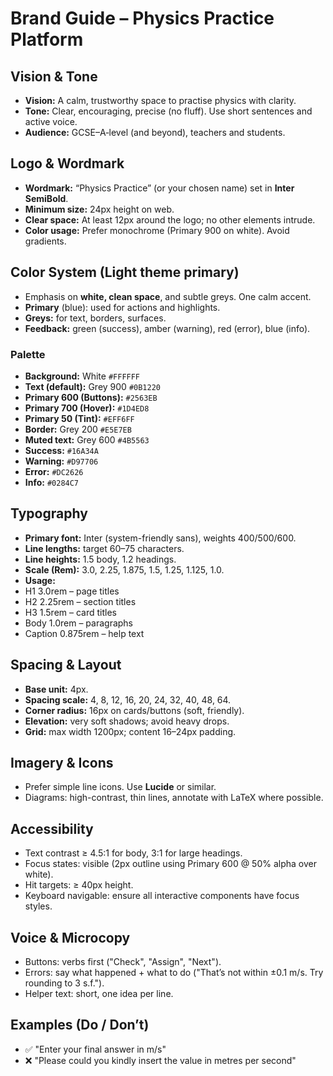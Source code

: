 # Brand Guide – Physics Practice Platform

## Vision & Tone
- **Vision:** A calm, trustworthy space to practise physics with clarity.
- **Tone:** Clear, encouraging, precise (no fluff). Use short sentences and active voice.
- **Audience:** GCSE–A‑level (and beyond), teachers and students.

## Logo & Wordmark
- **Wordmark:** “Physics Practice” (or your chosen name) set in **Inter SemiBold**.
- **Minimum size:** 24px height on web.
- **Clear space:** At least 12px around the logo; no other elements intrude.
- **Color usage:** Prefer monochrome (Primary 900 on white). Avoid gradients.

## Color System (Light theme primary)
- Emphasis on **white, clean space**, and subtle greys. One calm accent.
- **Primary** (blue): used for actions and highlights.
- **Greys:** for text, borders, surfaces.
- **Feedback:** green (success), amber (warning), red (error), blue (info).

### Palette
- **Background:** White `#FFFFFF`
- **Text (default):** Grey 900 `#0B1220`
- **Primary 600 (Buttons):** `#2563EB`
- **Primary 700 (Hover):** `#1D4ED8`
- **Primary 50 (Tint):** `#EFF6FF`
- **Border:** Grey 200 `#E5E7EB`
- **Muted text:** Grey 600 `#4B5563`
- **Success:** `#16A34A`
- **Warning:** `#D97706`
- **Error:** `#DC2626`
- **Info:** `#0284C7`

## Typography
- **Primary font:** Inter (system-friendly sans), weights 400/500/600.
- **Line lengths:** target 60–75 characters.
- **Line heights:** 1.5 body, 1.2 headings.
- **Scale (Rem):** 3.0, 2.25, 1.875, 1.5, 1.25, 1.125, 1.0.
- **Usage:**
- H1 3.0rem – page titles
- H2 2.25rem – section titles
- H3 1.5rem – card titles
- Body 1.0rem – paragraphs
- Caption 0.875rem – help text

## Spacing & Layout
- **Base unit:** 4px.
- **Spacing scale:** 4, 8, 12, 16, 20, 24, 32, 40, 48, 64.
- **Corner radius:** 16px on cards/buttons (soft, friendly).
- **Elevation:** very soft shadows; avoid heavy drops.
- **Grid:** max width 1200px; content 16–24px padding.

## Imagery & Icons
- Prefer simple line icons. Use **Lucide** or similar.
- Diagrams: high-contrast, thin lines, annotate with LaTeX where possible.

## Accessibility
- Text contrast ≥ 4.5:1 for body, 3:1 for large headings.
- Focus states: visible (2px outline using Primary 600 @ 50% alpha over white).
- Hit targets: ≥ 40px height.
- Keyboard navigable: ensure all interactive components have focus styles.

## Voice & Microcopy
- Buttons: verbs first ("Check", "Assign", "Next").
- Errors: say what happened + what to do ("That’s not within ±0.1 m/s. Try rounding to 3 s.f.").
- Helper text: short, one idea per line.

## Examples (Do / Don’t)
- ✅ "Enter your final answer in m/s"
- ❌ "Please could you kindly insert the value in metres per second"
